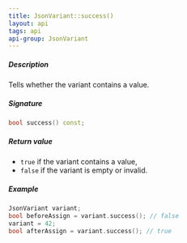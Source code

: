 ```yaml
---
title: JsonVariant::success()
layout: api
tags: api
api-group: JsonVariant
---
```


##### Description

Tells whether the variant contains a value.

##### Signature

```c++
bool success() const;
```

##### Return value

* `true` if the variant contains a value,
* `false` if the variant is empty or invalid.

##### Example

```c++
JsonVariant variant;
bool beforeAssign = variant.success(); // false
variant = 42;
bool afterAssign = variant.success(); // true
```
